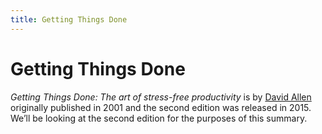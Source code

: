 ```yaml
---
title: Getting Things Done
---
```


# Getting Things Done

*Getting Things Done: The art of stress-free productivity* is by [David Allen](https://en.m.wikipedia.org/wiki/David_Allen_(author)) originally published in 2001 and the second edition was released in 2015. We’ll be looking at the second edition for the purposes of this summary.